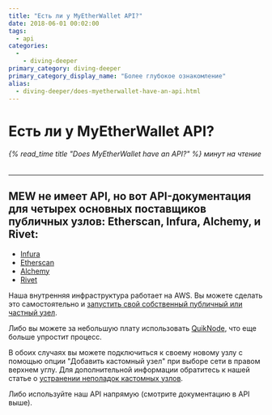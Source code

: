 ```yaml
---
title: "Есть ли у MyEtherWallet API?"
date: 2018-06-01 00:02:00
tags:
  - api
categories:
  - 
    - diving-deeper
primary_category: diving-deeper
primary_category_display_name: "Более глубокое ознакомление"
alias:
  - diving-deeper/does-myetherwallet-have-an-api.html
---
```


# **Есть ли у MyEtherWallet API?**

###### {% read_time title "Does MyEtherWallet have an API?" %} минут на чтение

* * *

## **MEW не имеет API, но вот API-документация для четырех основных поставщиков публичных узлов: Etherscan, Infura, Alchemy, и Rivet:**

-   [Infura](https://infura.io/#how-to)
-   [Etherscan](https://etherscan.io/apis)
-   [Alchemy](https://docs.alchemyapi.io/)
-   [Rivet](https://rivet.cloud/)

Наша внутренняя инфраструктура работает на AWS. Вы можете сделать это самостоятельно и [запустить свой собственный публичный или частный узел](https://github.com/MyEtherWallet/docker-geth-lb).

Либо вы можете за небольшую плату использовать [QuikNode](https://quiknode.io/), что еще больше упростит процесс.

В обоих случаях вы можете подключиться к своему новому узлу с помощью опции "Добавить кастомный узел" при выборе сети в правом верхнем углу. Для дополнительной информации обратитесь к нашей статье о [устранении неполадок кастомных узлов](/@@@@@@/networks-and-nodes/unable-to-connect-to-custom-node/).

Либо используйте наш API напрямую (смотрите документацию в API выше).
